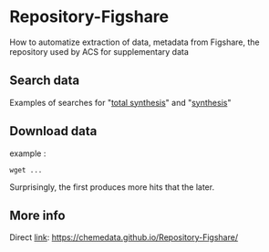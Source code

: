 # Repository-Figshare
How to automatize extraction of data, metadata from Figshare, the repository used by ACS for supplementary data

## Search data

Examples of searches for "[total synthesis](https://figshare.com/search?q=%3Atitle%3A%20total%20synthesis%20AND%20%3Asearch_term%3Asi_002.zip&sortBy=relevance&sortType=desc&pubPublishDate=last_year&contentTypes=collection,item&itemTypes=3
)" and "[synthesis](https://figshare.com/search?q=%3Atitle%3Asynthesis%20AND%20%3Asearch_term%3Asi_002.zip&sortBy=relevance&sortType=desc&pubPublishDate=last_year&contentTypes=collection,item&itemTypes=3)"

## Download data

example :

```
wget ...
```

Surprisingly, the first produces more hits that the later.

## More info

Direct [link](https://chemedata.github.io/Repository-Figshare/): https://chemedata.github.io/Repository-Figshare/


